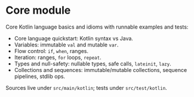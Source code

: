 # Core module

Core Kotlin language basics and idioms with runnable examples and tests:

- Core language quickstart: Kotlin syntax vs Java.
- Variables: immutable `val` and mutable `var`.
- Flow control: `if`, `when`, ranges.
- Iteration: ranges, `for` loops, `repeat`.
- Types and null-safety: nullable types, safe calls, `lateinit`, `lazy`.
- Collections and sequences: immutable/mutable collections, sequence pipelines, stdlib ops.

Sources live under `src/main/kotlin`; tests under `src/test/kotlin`.
